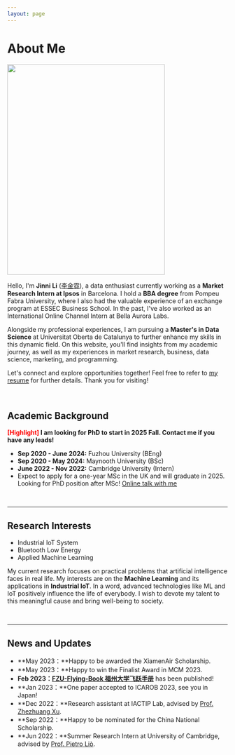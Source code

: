 ```yaml
---
layout: page
---
```


# About Me

<img src="https://caihanlin.com/caihanlin.jpg" class="floatpic" width="360" height="480">

Hello, I'm **Jinni Li** ([李金霓](https://jinni-li.github.io/file/CV_JinniLI.pdf)), a data enthusiast currently working as a **Market Research Intern at Ipsos** in Barcelona. I hold a **BBA degree** from Pompeu Fabra University, where I also had the valuable experience of an exchange program at ESSEC Business School. In the past, I've also worked as an International Online Channel Intern at Bella Aurora Labs.


Alongside my professional experiences, I am pursuing a **Master's in Data Science** at Universitat Oberta de Catalunya to further enhance my skills in this dynamic field. On this website, you'll find insights from my academic journey, as well as my experiences in market research, business, data science, marketing, and programming.


Let's connect and explore opportunities together! Feel free to refer to [my resume](https://jinni-li.github.io/file/CV_JinniLI.pdf) for further details. Thank you for visiting!



<br>

## Academic Background

**<font color='red'>[Highlight]</font> I am looking for PhD to start in 2025 Fall. Contact me if you have any leads!**

- **Sep 2020 - June 2024:** Fuzhou University (BEng)
- **Sep 2020 - May 2024:** Maynooth University (BSc)
- **June 2022 - Nov 2022:** Cambridge University (Intern)
- Expect to apply for a one-year MSc in the UK and will graduate in 2025. Looking for PhD position after MSc! [Online talk with me](https://calendly.com/lancecai/meet-with-lance)

<br>

---

## Research Interests

- Industrial IoT System
- Bluetooth Low Energy
- Applied Machine Learning

My current research focuses on practical problems that artificial intelligence faces in real life. My interests are on the **Machine Learning** and its applications in **Industrial IoT**. In a word, advanced technologies like ML and IoT positively influence the life of everybody.  I wish to devote my talent to this meaningful cause and bring well-being to society.

<br>

---

## News and Updates

- **May 2023：**Happy to be awarded the XiamenAir Scholarship.
- **May 2023：**Happy to win the Finalist Award in MCM 2023.
- **Feb 2023：**[**FZU-Flying-Book 福州大学飞跃手册**](https://fzu-fly.online/) has been published!
- **Jan 2023：**One paper accepted to ICAROB 2023, see you in Japan!
- **Dec 2022：**Research assistant at IACTIP Lab, advised by [Prof. Zhezhuang Xu](https://dqxy.fzu.edu.cn/en/info/1009/1072.htm).
- **Sep 2022：**Happy to be nominated for the China National Scholarship.
- **Jun 2022：**Summer Research Intern at University of Cambridge, advised by [Prof. Pietro Liò](https://www.cl.cam.ac.uk/~pl219/ ).

<br>
